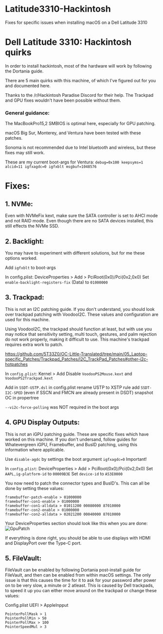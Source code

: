 # Latitude3310-Hackintosh
Fixes for specific issues when installing macOS on a Dell Latitude 3310

# Dell Latitude 3310: Hackintosh quirks

In order to install hackintosh, most of the hardware will work by 
following the Dortania guide.

There are 5 main quirks with this machine, of which I've figured out for 
you and documented here.

Thanks to the /r/Hackintosh Paradise Discord for their help. The Trackpad 
and GPU fixes wouldn't have been
possible without them.

### General guidance:

The MacBookPro15,2 SMBIOS is optimal here, especially for GPU patching.

macOS Big Sur, Monterey, and Ventura have been tested with these patches. 

Sonoma is not recommended due to Intel bluetooth and wireless, but these fixes may
still work.

These are my current boot-args for Ventura:
``debug=0x100 keepsyms=1 alcid=11
 igfxagdc=0 igfxblt msgbuf=1048576
``

# Fixes:

## 1. NVMe:
Even with NVMeFix kext, make sure the SATA controller is set to AHCI mode 
and not RAID mode. Even though there
are no SATA devices installed, this still effects the NVMe SSD.

## 2. Backlight:
You may have to experiment with different solutions, but for me these 
options worked.

Add `igfxblt` to boot-args

In config.plist:
DeviceProperties > Add > PciRoot(0x0)/Pci(0x2,0x0)
Set `enable-backlight-registers-fix` (Data) to `01000000`

## 3. Trackpad:
This is not an I2C patching guide. If you don't understand, you should 
look over trackpad patching with VoodooI2C. These values and
configuration are used for this machine.

Using VoodooI2C, the trackpad should function at least, but with use you 
may notice that sensitivity setting,
multi touch, gestures, and palm rejection do not work properly, making it 
difficult to use. This machine's
trackpad requires extra work to patch.

https://github.com/5T33Z0/OC-Little-Translated/tree/main/05_Laptop-specific_Patches/Trackpad_Patches/I2C_TrackPad_Patches#other-i2c-hotpatches

In `config.plist`:
Kernel > Add
Disable `VoodooPS2Mouse.kext` and `VoodooPS2Trackpad.kext`

Add in `SSDT-USTP.dsl`
in config.plist rename USTP to XSTP rule
add `SSDT-I2C-SPED` (even if SSCN and FMCN are already present in DSDT)
snapshot OC in propertree

`--vi2c-force-polling` was NOT required in the boot args

## 4. GPU Display Outputs:
This is not an iGPU patching guide. These are specific fixes which have 
worked on this machine.
If you don't undersand, follow guides for Whatevergreen iGPU, Framebuffer, 
and BusID patching, using this information where applicable.


Use `disable-agdc` by settings the boot argument `igfxagdc=0`
Important!

In `config.plist`:
DeviceProperties > Add > PciRoot(0x0)/Pci(0x2,0x0)
Set `AAPL,ig-platform-id` to `00009B3E`
Set `device-id` to `A53E0000`

You now need to patch the connector types and BusID's. This can all be 
done by setting these values:
```
framebuffer-patch-enable > 01000000
framebuffer-con1-enable > 01000000
framebuffer-con1-alldata > 01011200 00080000 87010000
framebuffer-con2-enable > 01000000
framebuffer-con2-alldata > 02021200 00040000 87010000
```

Your DeviceProperties section should look like this when you are done:
![GpuPatch](https://github.com/silvercreeper356/Latitude3310-Hackintosh/assets/76752846/62a41fd8-1b5d-4093-9514-49d53c081016)


If everything is done right, you should be able to use displays with HDMI and DisplayPort over the Type-C port.


## 5. FileVault:
FileVault can be enabled by following Dortania post-install guide for 
FileVault, and then can be enabled from within
macOS settings. The only issue is that this causes the time for it to ask 
for your password after power on
to be very slow, a minute or 2 atleast.
This is caused by Dell trackpads, to speed it up you can either move 
around on the trackpad or change these values:

Config.plist UEFI > AppleInpput
```
PointerPollMask > 1
PointerPollMin > 50
PointerPollMax > 100
PointerSpeedMul > 3
```

